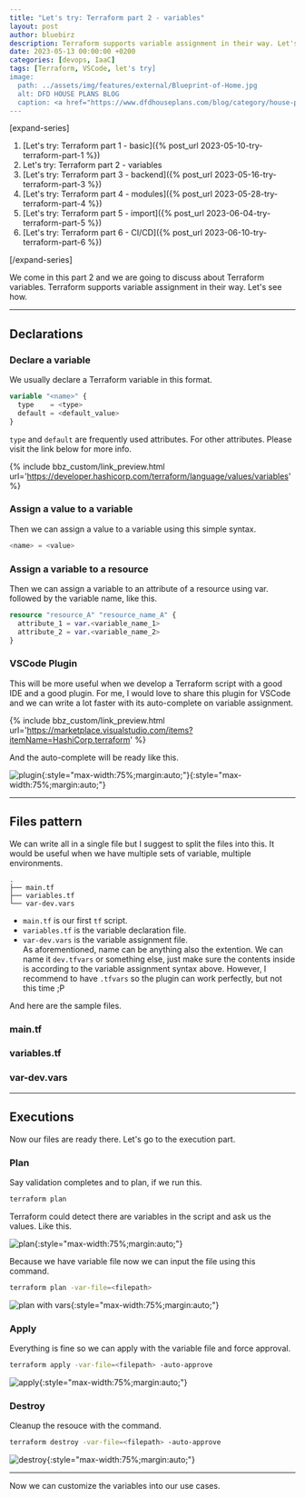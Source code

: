 ```yaml
---
title: "Let's try: Terraform part 2 - variables"
layout: post
author: bluebirz
description: Terraform supports variable assignment in their way. Let's see how.
date: 2023-05-13 00:00:00 +0200
categories: [devops, IaaC]
tags: [Terraform, VSCode, let's try]
image:
  path: ../assets/img/features/external/Blueprint-of-Home.jpg
  alt: DFD HOUSE PLANS BLOG
  caption: <a href="https://www.dfdhouseplans.com/blog/category/house-plans/">DFD HOUSE PLANS BLOG</a>
---
```


[expand-series]

  1. [Let's try: Terraform part 1 - basic]({% post_url 2023-05-10-try-terraform-part-1 %})
  1. Let's try: Terraform part 2 - variables
  1. [Let's try: Terraform part 3 - backend]({% post_url 2023-05-16-try-terraform-part-3 %})
  1. [Let's try: Terraform part 4 - modules]({% post_url 2023-05-28-try-terraform-part-4 %})
  1. [Let's try: Terraform part 5 - import]({% post_url 2023-06-04-try-terraform-part-5 %})
  1. [Let's try: Terraform part 6 - CI/CD]({% post_url 2023-06-10-try-terraform-part-6 %})

[/expand-series]

We come in this part 2 and we are going to discuss about Terraform variables. Terraform supports variable assignment in their way. Let's see how.

---

## Declarations

### Declare a variable

We usually declare a Terraform variable  in this format.

```terraform
variable "<name>" {
  type    = <type>
  default = <default_value>
}
```

`type` and `default` are frequently used attributes. For other attributes. Please visit the link below for more info.

{% include bbz_custom/link_preview.html url='<https://developer.hashicorp.com/terraform/language/values/variables>' %}

### Assign a value to a variable

Then we can assign a value to a variable using this simple syntax.

```terraform
<name> = <value>
```

### Assign a variable to a resource

Then we can assign a variable to an attribute of a resource using var. followed by the variable name, like this.

```terraform
resource "resource_A" "resource_name_A" {
  attribute_1 = var.<variable_name_1>
  attribute_2 = var.<variable_name_2>
}
```

### VSCode Plugin

This will be more useful when we develop a Terraform script with a good IDE and a good plugin. For me, I would love to share this plugin for VSCode and we can write a lot faster with its auto-complete on variable assignment.

{% include bbz_custom/link_preview.html url='<https://marketplace.visualstudio.com/items?itemName=HashiCorp.terraform>' %}

And the auto-complete will be ready like this.

![plugin](https://bluebirzdotnet.s3.ap-southeast-1.amazonaws.com/terraform/p2/01-auto-complete.png){:style="max-width:75%;margin:auto;"}{:style="max-width:75%;margin:auto;"}

---

## Files pattern

We can write all in a single file but I suggest to split the files into this. It would be useful when we have multiple sets of variable, multiple environments.

```
.
├── main.tf
├── variables.tf
└── var-dev.vars
```

- `main.tf` is our first `tf` script.
- `variables.tf` is the variable declaration file.
- `var-dev.vars` is the variable assignment file.  
  As aforementioned, name can be anything also the extention. We can name it `dev.tfvars` or something else, just make sure the contents inside is according to the variable assignment syntax above. However, I recommend to have `.tfvars` so the plugin can work perfectly, but not this time ;P

And here are the sample files.

### main.tf

<script src="https://gist.github.com/bluebirz/04e9663fc3e41dc47e514cd8954566b7.js?file=main.tf"></script>

### variables.tf

<script src="https://gist.github.com/bluebirz/04e9663fc3e41dc47e514cd8954566b7.js?file=variables.tf"></script>

### var-dev.vars

<script src="https://gist.github.com/bluebirz/04e9663fc3e41dc47e514cd8954566b7.js?file=var-dev.vars"></script>

---

## Executions

Now our files are ready there. Let's go to the execution part.

### Plan

Say validation completes and to plan, if we run this.

```sh
terraform plan
```

Terraform could detect there are variables in the script and ask us the values. Like this.

![plan](https://bluebirzdotnet.s3.ap-southeast-1.amazonaws.com/terraform/p2/02-plan-no-file.png){:style="max-width:75%;margin:auto;"}

Because we have variable file now we can input the file using this command.

```sh
terraform plan -var-file=<filepath>
```

![plan with vars](https://bluebirzdotnet.s3.ap-southeast-1.amazonaws.com/terraform/p2/03-plan-with-file.png){:style="max-width:75%;margin:auto;"}

### Apply

Everything is fine so we can apply with the variable file and force approval.

```sh
terraform apply -var-file=<filepath> -auto-approve
```

![apply](https://bluebirzdotnet.s3.ap-southeast-1.amazonaws.com/terraform/p2/04-apply-with-file.png){:style="max-width:75%;margin:auto;"}

### Destroy

Cleanup the resouce with the command.

```sh
terraform destroy -var-file=<filepath> -auto-approve
```

![destroy](https://bluebirzdotnet.s3.ap-southeast-1.amazonaws.com/terraform/p2/05-destroy-with-file.png){:style="max-width:75%;margin:auto;"}

---

Now we can customize the variables into our use cases.
